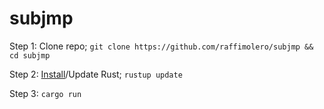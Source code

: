 # subjmp

Step 1: Clone repo; `git clone https://github.com/raffimolero/subjmp && cd subjmp`

Step 2: [Install](https://www.rust-lang.org/tools/install)/Update Rust; `rustup update`

Step 3: `cargo run`